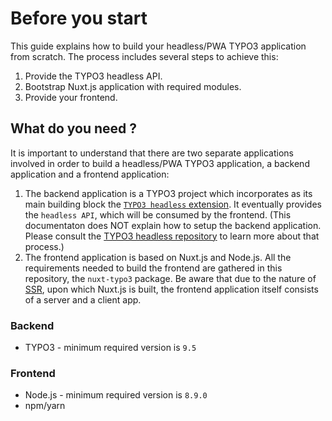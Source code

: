 # Before you start

This guide explains how to build your headless/PWA TYPO3 application from scratch. The process includes several steps to achieve this:

1. Provide the TYPO3 headless API.
2. Bootstrap Nuxt.js application with required modules.
3. Provide your frontend.

## What do you need ?

It is important to understand that there are two separate applications involved in order to build a headless/PWA TYPO3 application, a backend application and a frontend application:
1. The backend application is a TYPO3 project which incorporates as its main building block the [`TYPO3 headless` extension](https://github.com/TYPO3-Initiatives/headless). It eventually provides the `headless API`, which will be consumed by the frontend. (This documentaton does NOT explain how to setup the backend application. Please consult the [TYPO3 headless repository](https://github.com/TYPO3-Initiatives/headless) to learn more about that process.)
2. The frontend application is based on Nuxt.js and Node.js. All the requirements needed to build the frontend are gathered in this repository, the `nuxt-typo3` package. Be aware that due to the nature of [SSR](https://v3.vuejs.org/guide/ssr/introduction.html#what-is-server-side-rendering-ssr), upon which Nuxt.js is built, the frontend application itself consists of a server and a client app.

### Backend

+ TYPO3 - minimum required version is `9.5`

### Frontend

+ Node.js - minimum required version is `8.9.0`
+ npm/yarn
